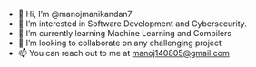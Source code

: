 - 👋 Hi, I’m @manojmanikandan7
- 👀 I’m interested in Software Development and Cybersecurity.
- 🌱 I’m currently learning Machine Learning and Compilers
- 💞️ I’m looking to collaborate on any challenging project
- 📫 You can reach out to me at manoj140805@gmail.com

<!---
manojmanikandan7/manojmanikandan7 is a ✨ special ✨ repository because its `README.md` (this file) appears on your GitHub profile.
You can click the Preview link to take a look at your changes.
--->
